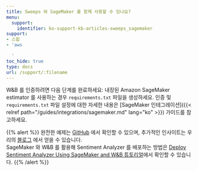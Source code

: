 ```yaml
---
title: Sweeps 와 SageMaker 를 함께 사용할 수 있나요?
menu:
  support:
    identifier: ko-support-kb-articles-sweeps_sagemaker
support:
- 스윕
- 'aws

  '
toc_hide: true
type: docs
url: /support/:filename
---
```


W&B 를 인증하려면 다음 단계를 완료하세요: 내장된 Amazon SageMaker estimator 를 사용하는 경우 `requirements.txt` 파일을 생성하세요. 인증 및 `requirements.txt` 파일 설정에 대한 자세한 내용은 [SageMaker 인테그레이션]({{< relref path="/guides/integrations/sagemaker.md" lang="ko" >}}) 가이드를 참고하세요.

{{% alert %}}
완전한 예제는 [GitHub](https://github.com/wandb/examples/tree/master/examples/pytorch/pytorch-cifar10-sagemaker) 에서 확인할 수 있으며, 추가적인 인사이트는 우리의 [블로그](https://wandb.ai/site/articles/running-sweeps-with-sagemaker) 에서 얻을 수 있습니다.\
SageMaker 와 W&B 를 활용해 Sentiment Analyzer 를 배포하는 방법은 [Deploy Sentiment Analyzer Using SageMaker and W&B 튜토리얼](https://wandb.ai/authors/sagemaker/reports/Deploy-Sentiment-Analyzer-Using-SageMaker-and-W-B--VmlldzoxODA1ODE)에서 확인할 수 있습니다.
{{% /alert %}}